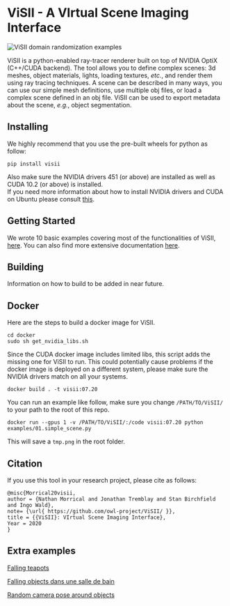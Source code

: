 # ViSII - A VIrtual Scene Imaging Interface

![ViSII domain randomization examples](https://imgur.com/5sfS6YD.jpg)

ViSII is a python-enabled ray-tracer renderer built on top of NVIDIA OptiX (C++/CUDA backend). 
The tool allows you to define complex scenes: 3d meshes, object materials, lights, loading textures, _etc._, and render 
them using ray tracing techniques. 
A scene can be described in many ways, you can use our simple mesh definitions, use multiple obj files, or 
load a complex scene defined in an obj file.
ViSII can be used to export metadata about the scene, _e.g._, object segmentation. 


<!--
This library provides a simple, primarily python-user targeted, interface to rendering images of a virtual scene. Its key cornerstones are:

a) a relatively simple, RTX/OptiX-accelerated path tracer, and
b) a interface (available in both python and C) for declaring a scene, doing basic modifications to it, and rendering images

 The two primary goals of this lirary are
a) ease of use (in particular, for non-expert users, and from languages like python), and
b) ease of deployment (ie, allowing headless rendering, minimal dependenies, etc).
To be clear: There will be more sophisitcated renderers out there, as well as faster ones, better ones, etc;
the goal of _this_ project is to offer something that's easy to get started with.
 -->
## Installing

We highly recommend that you use the pre-built wheels for python as follow: 
```
pip install visii
```
Also make sure the NVIDIA drivers 451 (or above) are installed as well as CUDA 10.2 (or above) is installed.  
If you need more information about how to install NVIDIA drivers and CUDA on Ubuntu please consult
[this](https://ingowald.blog/installing-the-latest-nvidia-driver-cuda-and-optix-on-linux-ubuntu-18-04/).


## Getting Started 

We wrote 10 basic examples covering most of the functionalities of ViSII, [here](examples/). 
You can also find more extensive documentation [here](https://owl-project.github.io/ViSII/).

## Building 

Information on how to build to be added in near future. 

<!-- Although we do not recommend building visii from scratch. Here are the rudimentary 
requirements: 
-->

## Docker

Here are the steps to build a docker image for ViSII. 

```
cd docker
sudo sh get_nvidia_libs.sh
```

Since the CUDA docker image includes limited libs, this script adds the missing one for ViSII to run. 
This could potentially cause problems if the docker image is deployed on a different system, 
please make sure the NVIDIA drivers match on all your systems. 

```
docker build . -t visii:07.20
```

You can run an example like follow, 
make sure you change `/PATH/TO/ViSII/` to your path to the root of this repo.   
```
docker run --gpus 1 -v /PATH/TO/ViSII/:/code visii:07.20 python examples/01.simple_scene.py
```
This will save a `tmp.png` in the root folder. 

## Citation

If you use this tool in your research project, please cite as follows:

    @misc{Morrical20visii,
    author = {Nathan Morrical and Jonathan Tremblay and Stan Birchfield and Ingo Wald},
    note= {\url{ https://github.com/owl-project/ViSII/ }},
    title = {{ViSII}: VIrtual Scene Imaging Interface},
    Year = 2020
    }

## Extra examples

[Falling teapots](https://imgur.com/Fzjg7ZQ)

[Falling objects dans une salle de bain](https://imgur.com/BqSKTO7)

[Random camera pose around objects](https://imgur.com/79eMgUv)

<!-- ## Code Structure

- submodules/ : external git submodule dependencies to build this
- visii/ : the (static) library that provides the renderer
    - visii/scene/ : code that maintains the visii "scene graph"
    - visii/render/ : the actual renderer(s) provided in this library
- cAPI/ : a extern "C" shared library/DLL interface for this library
- python/ : python interface for this library
- (?) tools/ : importer tools, as required for samples

## Building

todo

## Samples

todo: need (at least) the following samples

- load an OBJ file, declare camera and light, render an image, save as ppm

- same as before, but do simple omdification of scene (ie, rotate it)

- same as before, but two scene (probably need way of "naming" objects when loading), with one rotating around the other

- same as before, but also render depth, and primID -->
